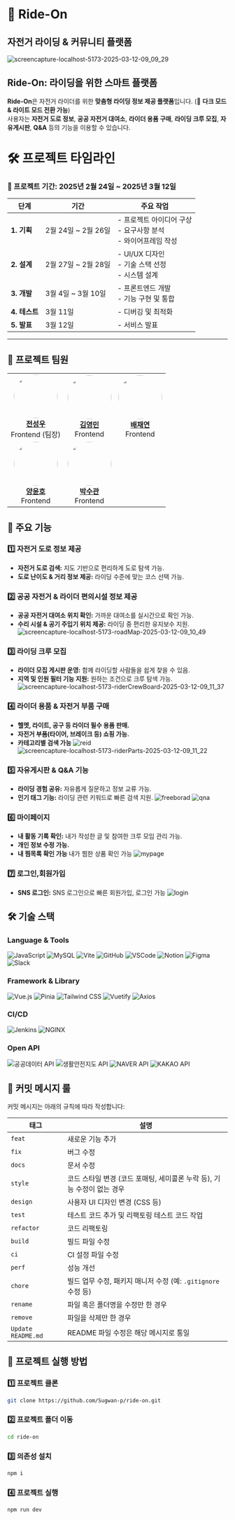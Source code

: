 # 🚴 Ride-On

## 자전거 라이딩 & 커뮤니티 플랫폼
![screencapture-localhost-5173-2025-03-12-09_09_29](https://github.com/user-attachments/assets/5b1ce237-c05f-48c9-a1e3-5fbb465ac9b7)



## **Ride-On: 라이딩을 위한 스마트 플랫폼**
**Ride-On**은 자전거 라이더를 위한 **맞춤형 라이딩 정보 제공 플랫폼**입니다. (🔆 **다크 모드 & 라이트 모드 전환 가능**)  
사용자는 **자전거 도로 정보**, **공공 자전거 대여소**, **라이더 용품 구매**, **라이딩 크루 모집**, **자유게시판**, **Q&A** 등의 기능을 이용할 수 있습니다.

# 🛠️ 프로젝트 타임라인
### 📅 프로젝트 기간: **2025년 2월 24일 ~ 2025년 3월 12일**
| 단계         | 기간                  | 주요 작업                              |
|--------------|-----------------------|---------------------------------------|
| **1. 기획**  | 2월 24일 ~ 2월 26일   | - 프로젝트 아이디어 구상<br>- 요구사항 분석<br>- 와이어프레임 작성 |
| **2. 설계**  | 2월 27일 ~ 2월 28일   | - UI/UX 디자인<br>- 기술 스택 선정<br>- 시스템 설계 |
| **3. 개발**  | 3월 4일 ~ 3월 10일    | - 프론트엔드 개발<br>- 기능 구현 및 통합 |
| **4. 테스트**| 3월 11일               | - 디버깅 및 최적화 |
| **5. 발표**  | 3월 12일               | - 서비스 발표 |

---


<h2>👥 프로젝트 팀원</h2>
<table>
  <tr>
    <td>
      <div style="text-align: center;">
        <img src="https://github.com/Castillou.png?size=100" width="100" style="border-radius:50%;"><br>
        <a href="https://github.com/Castillou"><strong>전성우</strong></a><br>
        Frontend (팀장)
      </div>
    </td>
    <td>
      <div style="text-align: center;">
        <img src="https://github.com/kimyougmin.png?size=100" width="100" style="border-radius:50%;"><br>
        <a href="https://github.com/kimyougmin"><strong>김영민</strong></a><br>
        Frontend
      </div>
    </td>
    <td>
      <div style="text-align: center;">
        <img src="https://github.com/chaeee1.png?size=100" width="100" style="border-radius:50%;"><br>
        <a href="https://github.com/chaeee1"><strong>배채연</strong></a><br>
        Frontend
      </div>
    </td>
  </tr>
  <tr>
    <td>
      <div style="text-align: center;">
        <img src="https://github.com/Yangkles.png?size=100" width="100" style="border-radius:50%;"><br>
        <a href="https://github.com/Yangkles"><strong>양윤호</strong></a><br>
        Frontend
      </div>
    </td>
    <td>
      <div style="text-align: center;">
        <img src="https://github.com/Sugwan-p.png?size=100" width="100" style="border-radius:50%;"><br>
        <a href="https://github.com/Sugwan-p"><strong>박수관</strong></a><br>
        Frontend
      </div>
    </td>
  </tr>
</table>

## 🌟 **주요 기능**

### 1️⃣ **자전거 도로 정보 제공**
- **자전거 도로 검색:** 지도 기반으로 편리하게 도로 탐색 가능.
- **도로 난이도 & 거리 정보 제공:** 라이딩 수준에 맞는 코스 선택 가능.

### 2️⃣ **공공 자전거 & 라이더 편의시설 정보 제공**
- **공공 자전거 대여소 위치 확인:** 가까운 대여소를 실시간으로 확인 가능.
- **수리 시설 & 공기 주입기 위치 제공:** 라이딩 중 편리한 유지보수 지원.
![screencapture-localhost-5173-roadMap-2025-03-12-09_10_49](https://github.com/user-attachments/assets/ce4fb6a3-758d-4b09-99da-1cc50fabe80f)

### 3️⃣ **라이딩 크루 모집**
- **라이더 모집 게시판 운영:** 함께 라이딩할 사람들을 쉽게 찾을 수 있음.
- **지역 및 인원 필터 기능 지원:** 원하는 조건으로 크루 탐색 가능.
![screencapture-localhost-5173-riderCrewBoard-2025-03-12-09_11_37](https://github.com/user-attachments/assets/a4c174ad-430c-4913-95c7-59cd87c504fb)


### 4️⃣ **라이더 용품 & 자전거 부품 구매**
- **헬멧, 라이트, 공구 등 라이더 필수 용품 판매.**
- **자전거 부품(타이어, 브레이크 등) 쇼핑 가능.**
- **카테고리별 검색 가능**
![reid](https://github.com/user-attachments/assets/a819905c-70f3-41ef-834e-a85e608f110f)
![screencapture-localhost-5173-riderParts-2025-03-12-09_11_22](https://github.com/user-attachments/assets/4400d839-75a8-493a-a5d9-f30e8863d442)


### 5️⃣ **자유게시판 & Q&A 기능**
- **라이딩 경험 공유:** 자유롭게 질문하고 정보 교류 가능.
- **인기 태그 기능:** 라이딩 관련 키워드로 빠른 검색 지원.
![freeborad](https://github.com/user-attachments/assets/9006f40b-dad9-4cc3-9d5b-03f1ffc840fa)
![qna](https://github.com/user-attachments/assets/786b21e8-36b8-4d7e-856f-ebd20c2c795b)

### 6️⃣ **마이페이지**
- **내 활동 기록 확인:** 내가 작성한 글 및 참여한 크루 모임 관리 가능.
- **개인 정보 수정 가능.**
- **내 찜목록 확인 가능** 내가 찜한 상품 확인 가능
![mypage](https://github.com/user-attachments/assets/7a2fe012-8889-4a17-b5ca-de8ebd07e27e)

### 7️⃣ **로그인,회원가입**
- **SNS 로그인:** SNS 로그인으로 빠른 회원가입, 로그인 가능
![login](https://github.com/user-attachments/assets/86e2d19a-c02c-4a0b-91f5-98e2a88ed392)

## 🛠️ 기술 스택

### **Language & Tools**
![JavaScript](https://img.shields.io/badge/JavaScript-F7DF1E?style=for-the-badge&logo=javascript&logoColor=black)
![MySQL](https://img.shields.io/badge/MySQL-4479A1?style=for-the-badge&logo=mysql&logoColor=white)
![Vite](https://img.shields.io/badge/Vite-646CFF?style=for-the-badge&logo=vite&logoColor=white)
![GitHub](https://img.shields.io/badge/GitHub-181717?style=for-the-badge&logo=github&logoColor=white)
![VSCode](https://img.shields.io/badge/VSCode-007ACC?style=for-the-badge&logo=visualstudiocode&logoColor=white)
![Notion](https://img.shields.io/badge/Notion-000000?style=for-the-badge&logo=notion&logoColor=white)
![Figma](https://img.shields.io/badge/Figma-F24E1E?style=for-the-badge&logo=figma&logoColor=white)
![Slack](https://img.shields.io/badge/Slack-4A154B?style=for-the-badge&logo=slack&logoColor=white)

### **Framework & Library**
![Vue.js](https://img.shields.io/badge/Vue.js-4FC08D?style=for-the-badge&logo=vuedotjs&logoColor=white)
![Pinia](https://img.shields.io/badge/Pinia-FCD000?style=for-the-badge&logo=pinia&logoColor=white)
![Tailwind CSS](https://img.shields.io/badge/Tailwind_CSS-06B6D4?style=for-the-badge&logo=tailwindcss&logoColor=white)
![Vuetify](https://img.shields.io/badge/Vuetify-1867C0?style=for-the-badge&logo=vuetify&logoColor=white)
![Axios](https://img.shields.io/badge/Axios-5A29E4?style=for-the-badge&logo=axios&logoColor=white)

### **CI/CD**
![Jenkins](https://img.shields.io/badge/Jenkins-D24939?style=for-the-badge&logo=jenkins&logoColor=white)
![NGINX](https://img.shields.io/badge/NGINX-009639?style=for-the-badge&logo=nginx&logoColor=white)

### **Open API**
![공공데이터 API](https://img.shields.io/badge/공공데이터_API-0033A0?style=for-the-badge&logo=data&logoColor=white)
![생활안전지도 API](https://img.shields.io/badge/생활안전지도_API-DA291C?style=for-the-badge&logo=safety&logoColor=white)
![NAVER API](https://img.shields.io/badge/NAVER_API-03C75A?style=for-the-badge&logo=naver&logoColor=white)
![KAKAO API](https://img.shields.io/badge/KAKAO_API-FFCD00?style=for-the-badge&logo=kakao&logoColor=white)


## 📌 커밋 메시지 룰

커밋 메시지는 아래의 규칙에 따라 작성합니다:

| **태그**      | **설명**                                                                                   |
|--------------|-------------------------------------------------------------------------------------------|
| `feat`       | 새로운 기능 추가                                                                           |
| `fix`        | 버그 수정                                                                                 |
| `docs`       | 문서 수정                                                                                 |
| `style`      | 코드 스타일 변경 (코드 포매팅, 세미콜론 누락 등), 기능 수정이 없는 경우                    |
| `design`     | 사용자 UI 디자인 변경 (CSS 등)                                                             |
| `test`       | 테스트 코드 추가 및 리팩토링 테스트 코드 작업                                              |
| `refactor`   | 코드 리팩토링                                                                              |
| `build`      | 빌드 파일 수정                                                                             |
| `ci`         | CI 설정 파일 수정                                                                          |
| `perf`       | 성능 개선                                                                                 |
| `chore`      | 빌드 업무 수정, 패키지 매니저 수정 (예: `.gitignore` 수정 등)                              |
| `rename`     | 파일 혹은 폴더명을 수정만 한 경우                                                          |
| `remove`     | 파일을 삭제만 한 경우                                                                      |
| `Update README.md` | README 파일 수정은 해당 메시지로 통일 


## 🚀 **프로젝트 실행 방법**

### 1️⃣ **프로젝트 클론**
```bash
git clone https://github.com/Sugwan-p/ride-on.git
```

### 2️⃣ **프로젝트 폴더 이동**
```bash
cd ride-on
```

### 3️⃣ **의존성 설치**
```bash
npm i
```

### 4️⃣ **프로젝트 실행**
```bash
npm run dev 
```

